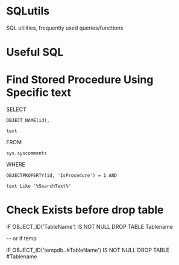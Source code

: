 # SQLutils
SQL utilities, frequently used queries/functions

# Useful SQL 

# Find Stored Procedure Using Specific text

SELECT

    OBJECT_NAME(id),

    text

FROM
    
    sys.syscomments 
    
WHERE

    OBJECTPROPERTY(id, 'IsProcedure') = 1 AND

    text Like '%SearchText%'

# Check Exists before drop table

IF OBJECT_ID('TableName') IS NOT NULL DROP TABLE Tablename

-- or if temp

IF OBJECT_ID('tempdb..#TableName') IS NOT NULL DROP TABLE #Tablename
